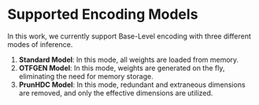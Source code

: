 # Supported Encoding Models

In this work, we currently support Base-Level encoding with three different modes of inference.

1. **Standard Model**: In this mode, all weights are loaded from memory.
2. **OTFGEN Model**: In this mode, weights are generated on the fly, eliminating the need for memory storage.
3. **PrunHDC Model**: In this mode, redundant and extraneous dimensions are removed, and only the effective dimensions are utilized.

